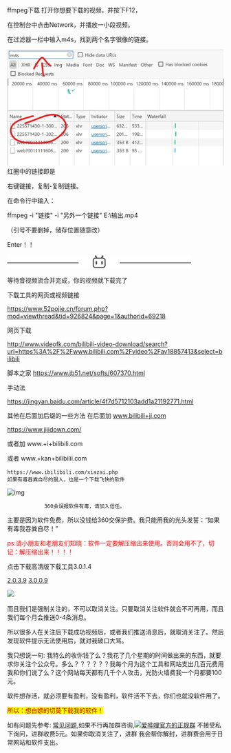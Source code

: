ffmpeg下载
打开你想要下载的视频，并按下F12，

在控制台中点击Network，并播放一小段视频。

在过滤器一栏中输入m4s，找到两个名字很像的链接。

![img](../img/0fb1fc5eaea8fb92c2cd2f884135e700b8dceffd.png@1320w_704h.webp)红圈中的链接即是

右键链接，复制-复制链接。

在命令行中输入：

ffmpeg -i "链接" -i "另外一个链接" E:\输出.mp4

（引号不要删掉，储存位置随意改）

Enter！！

![img](../img/4adb9255ada5b97061e610b682b8636764fe50ed.png)

等待音视频流合并完成，你的视频就下载完了

下载工具的网页或视频链接

https://www.52pojie.cn/forum.php?mod=viewthread&tid=926824&page=1&authorid=69218

网页下载

http://www.videofk.com/bilibili-video-download/search?url=https%3A%2F%2Fwww.bilibili.com%2Fvideo%2Fav18857413&select=bilibili

脚本之家
https://www.jb51.net/softs/607370.html



手动法

https://jingyan.baidu.com/article/4f7d5712103add1a21192771.html

其他在后面加后缀的一些方法
在后面加 www.bilibili+jj.com

https://www.jijidown.com/

或者加 www.+i+bilibili.com

或者 www.+kan+bilibilii.com

```
https://www.ibilibili.com/xiazai.php
如果有毒吞粪自尽的狠人，也是一个下载飞快的软件
```

![img](https://www.ibilibili.com/img/shuoming.png)

				360会误报软件有毒，请加入信任。
<p>
    主要是因为软件免费，所以没钱给360交保护费。我只能用我的光头发誓：“如果有毒我吞粪自尽！”
</p>
<p style="color: red;">ps:请小朋友和老朋友们知晓：软件一定要解压缩出来使用。否则会用不了，切记：解压缩出来！！！！</p>
<p>
	<a class="link_button" style="text-decoration: none;" href="https://www.lanzous.com/i6u7xof" target="_blank">点击下载高清版下载工具3.0.1.4</a>
	<p id="hv">
		<a href="https://www.lanzous.com/i65l4zg">2.0.3.9</a>
		<a href="https://www.lanzous.com/i6f0dxc">3.0.0.9</a>
	</p>
    <!--<a class="btn btn-primary" style="text-decoration: none;" href="https://www.lanzous.com/i65l4zg" target="_blank">点击下载高清版下载工具2.0.3.9</a>-->
</p>
<p>
   <!-- <span style="color: rgb(192, 0, 0);">软件在解析时需要关注公众号,关注后会在软件根目录自动名生成cert.mwx证书，请知晓。</span>-->
    <p><img src="./img/shuoming.png"></p>
    <span>而且我们是强制关注的，不可以取消关注。只要取消关注软件就会不可再用，而且我们每个月会推送0-4条消息。</span>
</p>
<p>
    所以很多人在关注后下载成功视频后，或者我们推送消息后，就取消关注了。然后发现软件提示无法使用后，就对我破口大骂。
</p>
<p>
    我只想说一句: 我特么的收你钱了么？我花了几个星期的时间做出来的东西，就要求你关注个公众号。多么？？？？？？我每个月为这个工具和网站支出几百元费用我和你们说了么？这个网站每天都有几千个人攻击，光防火墙费我一个月都要100元。
</p>
<p>
    软件想存活，就必须要有盈利，没有盈利，软件活不下去，你们也就没软件用了。
</p>
<p>
    <span style="color: rgb(192, 0, 0); background-color: rgb(255, 255, 0);">所以：想白嫖的切莫下载我的软件！</span>
</p>
<p>
    如有问题先参考: <a href="http://www.ibilibili.com/wenti.php" target="_blank">常见问题</a>,如果不行再加群咨询,<a target="_blank" href="//shang.qq.com/wpa/qunwpa?idkey=7829b976b8e3d02ed5600181877760636699502e25a0e5471c8d85a6e27c0026"><img border="0" src="//pub.idqqimg.com/wpa/images/group.png" alt="爱哔哩官方的正规群" title="爱哔哩官方的正规群"/></a> 不接受私下询问，进群收费5元。如果你取消关注了，进群 我会帮你解封，进群费会用于日常网站和软件支出。
</p>	
        </div>
        <p>
        	<script async src="https://pagead2.googlesyndication.com/pagead/js/adsbygoogle.js"></script>
